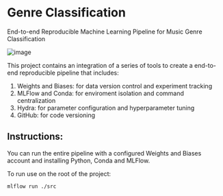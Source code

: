 # Genre Classification
End-to-end Reproducible Machine Learning Pipeline for Music Genre Classification

![image](https://user-images.githubusercontent.com/32045137/197345178-bcf24c27-dad7-4408-9817-8d28c0a9798c.png)

This project contains an integration of a series of tools to create a end-to-end reproducible pipeline that includes:
1. Weights and Biases: for data version control and experiment tracking
2. MLFlow and Conda: for enviroment isolation and command centralization
3. Hydra: for parameter configuration and hyperparameter tuning
4. GitHub: for code versioning

## Instructions:
You can run the entire pipeline with a configured Weights and Biases account and installing Python, Conda and MLFlow.

To run use on the root of the project:
```console
mlflow run ./src
```
